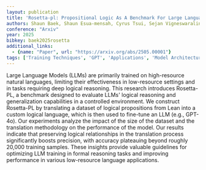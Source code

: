 ```yaml
---
layout: publication
title: 'Rosetta-pl: Propositional Logic As A Benchmark For Large Language Model Reasoning'
authors: Shaun Baek, Shaun Esua-mensah, Cyrus Tsui, Sejan Vigneswaralingam, Abdullah Alali, Michael Lu, Vasu Sharma, Sean O'brien, Kevin Zhu
conference: "Arxiv"
year: 2025
bibkey: baek2025rosetta
additional_links:
  - {name: "Paper", url: "https://arxiv.org/abs/2505.00001"}
tags: ['Training Techniques', 'GPT', 'Applications', 'Model Architecture']
---
```

Large Language Models (LLMs) are primarily trained on high-resource natural
languages, limiting their effectiveness in low-resource settings and in tasks
requiring deep logical reasoning. This research introduces Rosetta-PL, a
benchmark designed to evaluate LLMs' logical reasoning and generalization
capabilities in a controlled environment. We construct Rosetta-PL by
translating a dataset of logical propositions from Lean into a custom logical
language, which is then used to fine-tune an LLM (e.g., GPT-4o). Our
experiments analyze the impact of the size of the dataset and the translation
methodology on the performance of the model. Our results indicate that
preserving logical relationships in the translation process significantly
boosts precision, with accuracy plateauing beyond roughly 20,000 training
samples. These insights provide valuable guidelines for optimizing LLM training
in formal reasoning tasks and improving performance in various low-resource
language applications.
